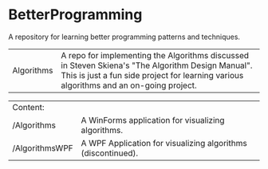 # BetterProgramming
A repository for learning better programming patterns and techniques. 

<table>
    <tr>
        <td>Algorithms</td>
        <td>A repo for implementing the Algorithms discussed in Steven Skiena's "The Algorithm Design Manual". This is just a fun side project for learning various algorithms and an on-going project.</td>
    </tr>
    <table>
        <tr>
            <td>Content:</td>
            <tr>
                <td>/Algorithms</td>
                <td>A WinForms application for visualizing algorithms.</td>
            </tr>
            <tr>
                <td>/AlgorithmsWPF</td>
                <td>A WPF Application for visualizing algorithms (discontinued).</td>
            </tr>
    </table>
    <tr>
        <td>
        </td>
        <td>
        </td>
    </tr>
<table>
